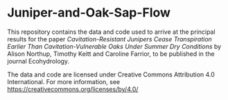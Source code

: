 # Juniper-and-Oak-Sap-Flow
This repository contains the data and code used to arrive at the principal results for the paper <i>Cavitation-Resistant Junipers Cease Transpiration Earlier Than  Cavitation-Vulnerable Oaks Under Summer Dry Conditions</i> by Alison Northup, Timothy Keitt and Caroline Farrior, to be published in the journal Ecohydrology.

The data and code are licensed under Creative Commons Attribution 4.0 International. For more information, see https://creativecommons.org/licenses/by/4.0/ 

